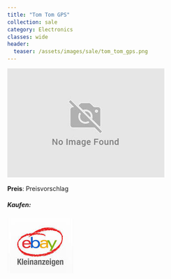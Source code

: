 ```yaml
---
title: "Tom Tom GPS"
collection: sale
category: Electronics
classes: wide
header: 
  teaser: /assets/images/sale/tom_tom_gps.png
---
```




<a href="">
  <img src="/assets/images/sale/tom_tom_gps.png" alt="Tom Tom GPS">
</a>

**Preis**: Preisvorschlag


##### Kaufen:
<a href="">
  <img src="/assets/images/ebay.png" alt="Ebay Kleinanzeigen">
</a>


